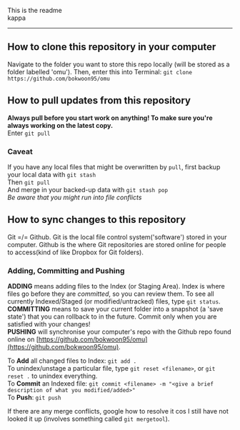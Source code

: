 This is the readme  
kappa

---
## How to clone this repository in your computer
Navigate to the folder you want to store this repo locally (will be stored as a folder labelled 'omu').
Then, enter this into Terminal:
`git clone https://github.com/bokwoon95/omu`

## How to pull updates from this repository
**Always pull before you start work on anything! To make sure you're always working on the latest copy.**  
Enter `git pull`  
### Caveat
If you have any local files that might be overwritten by `pull`, first backup your local data with `git stash`  
Then `git pull`  
And merge in your backed-up data with `git stash pop`  
*Be aware that you might run into file conflicts*
## How to sync changes to this repository
Git =/= Github. Git is the local file control system('software') stored in your computer.
Github is the where Git repositories are stored online for people to access(kind of like Dropbox for Git folders).  

### Adding, Committing and Pushing

**ADDING** means adding files to the Index (or Staging Area). Index is where files go before they are *committed*, so you can review them.
To see all currently Indexed/Staged (or modified/untracked) files, type `git status`.  
**COMMITTING** means to save your current folder into a snapshot (a 'save state') that you can rollback to in the future.
Commit only when you are satisfied with your changes!  
**PUSHING** will synchronise your computer's repo with the Github repo found online on [https://github.com/bokwoon95/omu](https://github.com/bokwoon95/omu).  

To **Add** all changed files to Index: `git add .`  
To unindex/unstage a particular file, type `git reset <filename>`, or `git reset .` to unindex everything.  
To **Commit** an Indexed file: `git commit <filename> -m "<give a brief description of what you modified/added>"`  
To **Push**: `git push`  

If there are any merge conflicts, google how to resolve it cos I still have not looked it up (involves something called `git mergetool`).




